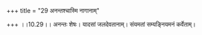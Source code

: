 +++
title = "29 अनन्तश्चास्मि नागानाम्"

+++
।।10.29।। अनन्तः शेषः। यादसां जलदेवतानाम्। संयमतां सम्यङ्नियमनं
कर्वेताम्।
